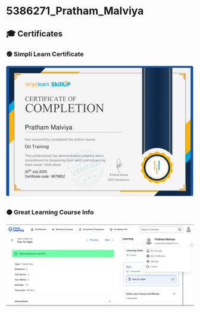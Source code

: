 
# 5386271_Pratham_Malviya

## 🎓 Certificates

### 🟢 Simpli Learn Certificate
![Simpli Learn Certificate](SimpliLearn.jpg)

### 🟠 Great Learning Course Info
![Great Learning Course info](GreatLearning.png)



